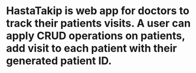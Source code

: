 # HastaTakip is web app for doctors to track their patients visits. A user can apply CRUD operations on patients, add visit to each patient with their generated patient ID.
